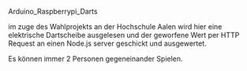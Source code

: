 Arduino_Raspberrypi_Darts

im zuge des Wahlprojekts an der Hochschule Aalen wird hier eine
elektrische Dartscheibe ausgelesen und der geworfene Wert per HTTP Request
an einen Node.js server geschickt und ausgewertet.

Es können immer 2 Personen gegeneinander Spielen.
